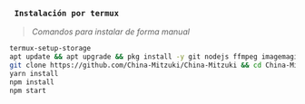 
### **` Instalación por termux`**

> *Comandos para instalar de forma manual*
```bash
termux-setup-storage
apt update && apt upgrade && pkg install -y git nodejs ffmpeg imagemagick yarn
git clone https://github.com/China-Mitzuki/China-Mitzuki && cd China-Mitzuki
yarn install
npm install
npm start
```
